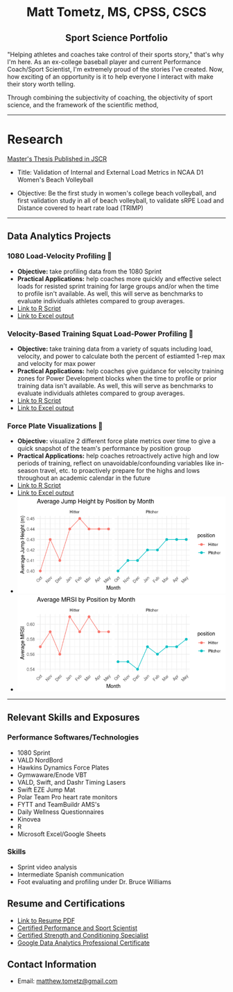<h1 align="center">Matt Tometz, MS, CPSS, CSCS</h1>
<h2 align="center">Sport Science Portfolio</h2>

"Helping athletes and coaches take control of their sports story," that's why I'm here. As an ex-college baseball player and current Performance Coach/Sport Scientist, I'm extremely proud of the stories I've created. Now, how exciting of an opportunity is it to help everyone I interact with make their story worth telling.

Through combining the subjectivity of coaching, the objectivity of sport science, and the framework of the scientific method, 

---

# Research

[Master's Thesis Published in JSCR](Matt_Tometz_Thesis_JSCR.pdf)

- Title: Validation of Internal and External Load Metrics in NCAA D1 Women's Beach Volleyball

- Objective: Be the first study in women's college beach volleyball, and first validation study in all of beach volleyball, to validate sRPE Load and Distance covered to heart rate load (TRIMP)

---

## Data Analytics Projects
### 1080 Load-Velocity Profiling 👟
- **Objective:** take profiling data from the 1080 Sprint
- **Practical Applications:** help coaches more quickly and effective select loads for resisted sprint training for large groups and/or when the time to profile isn't available. As well, this will serve as benchmarks to evaluate individuals athletes compared to group averages.
- [Link to R Script](LVP_1080_r_script.R)
- [Link to Excel output](LVP_grou_averages.csv)

### Velocity-Based Training Squat Load-Power Profiling 💪
- **Objective:** take training data from a variety of squats including load, velocity, and power to calculate both the percent of estiamted 1-rep max and velocity for max power
- **Practical Applications:** help coaches give guidance for velocity training zones for Power Development blocks when the time to profile or prior training data isn't available. As well, this will serve as benchmarks to evaluate individuals athletes compared to group averages.
- [Link to R Script](Squat_Power_R_Script.R)
- [Link to Excel output](Squat_Power_Results.csv)
    
### Force Plate Visualizations 🐰
- **Objective:** visualize 2 different force plate metrics over time to give a quick snapshot of the team's performance by position group
- **Practical Applications:** help coaches retroactively active high and low periods of training, reflect on unavoidable/confounding variables like in-season travel, etc. to proactively prepare for the highs and lows throughout an academic calendar in the future
- [Link to R Script](Force_Plate_Viz_R_Script.R)
- [Link to Excel output](Force_Plate_Results_Table.csv)
- ![Plot for Jump Height](Jump_Height_Plot.png)
- ![Plot for mRSI](mRSI_Plot.png)

---

## Relevant Skills and  Exposures
### Performance Softwares/Technologies
- 1080 Sprint
- VALD NordBord
- Hawkins Dynamics Force Plates
- Gymwaware/Enode VBT
- VALD, Swift, and Dashr Timing Lasers
- Swift EZE Jump Mat
- Polar Team Pro heart rate monitors
- FYTT and TeamBuildr AMS's
- Daily Wellness Questionnaires
- Kinovea
- R
- Microsoft Excel/Google Sheets

### Skills
- Sprint video analysis
- Intermediate Spanish communication
- Foot evaluating and profiling under Dr. Bruce Williams

## Resume and Certifications
- [Link to Resume PDF](MattTometzResume.pdf)
- [Certified Performance and Sport Scientist](Matt_Toemtz_NSCA_ID.pdf)
- [Certified Strength and Conditioning Specialist](Matt_Toemtz_NSCA_ID.pdf)
- [Google Data Analytics Professional Certificate](Matt_Tometz_Google_Data_Analytics_Certificate.pdf)

## Contact Information
- Email: [matthew.tometz@gmail.com](matthew.tometz@gmail.com)
